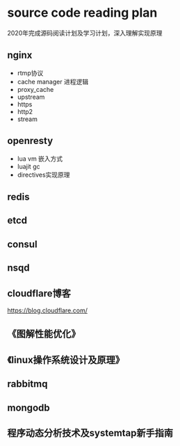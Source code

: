 # source code reading plan
2020年完成源码阅读计划及学习计划，深入理解实现原理

## nginx

* rtmp协议
* cache manager 进程逻辑
* proxy_cache
* upstream
* https
* http2
* stream

## openresty

* lua vm 嵌入方式
* luajit gc
* directives实现原理

## redis

## etcd

## consul

## nsqd

## cloudflare博客
  https://blog.cloudflare.com/
## 《图解性能优化》

## 《linux操作系统设计及原理》

## rabbitmq

## mongodb

## 程序动态分析技术及systemtap新手指南
